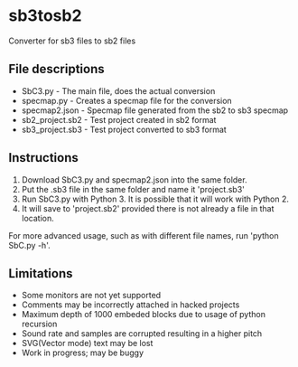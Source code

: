 # sb3tosb2
Converter for sb3 files to sb2 files

## File descriptions
* SbC3.py - The main file, does the actual conversion
* specmap.py - Creates a specmap file for the conversion
* specmap2.json - Specmap file generated from the sb2 to sb3 specmap
* sb2_project.sb2 - Test project created in sb2 format
* sb3_project.sb3 - Test project converted to sb3 format

## Instructions
1. Download SbC3.py and specmap2.json into the same folder.
2. Put the .sb3 file in the same folder and name it 'project.sb3'
3. Run SbC3.py with Python 3. It is possible that it will work with Python 2.
4. It will save to 'project.sb2' provided there is not already a file in that location. 

For more advanced usage, such as with different file names, run 'python SbC.py -h'.

## Limitations
- Some monitors are not yet supported
- Comments may be incorrectly attached in hacked projects
- Maximum depth of 1000 embeded blocks due to usage of python recursion
- Sound rate and samples are corrupted resulting in a higher pitch
- SVG(Vector mode) text may be lost
- Work in progress; may be buggy
